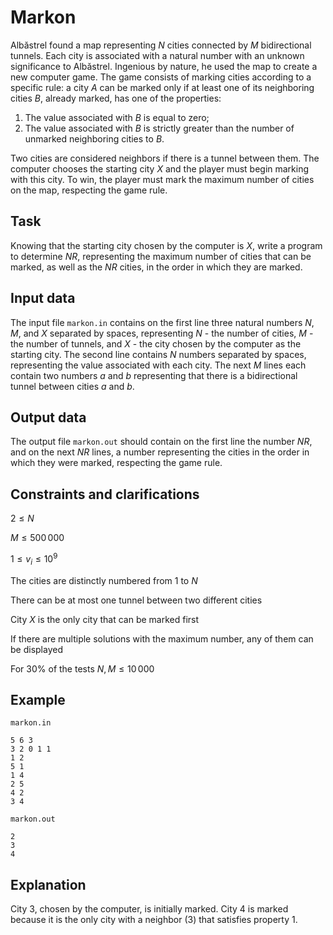 # Markon

Albăstrel found a map representing $N$ cities connected by $M$ bidirectional tunnels. Each city is associated with a natural number with an unknown significance to Albăstrel. Ingenious by nature, he used the map to create a new computer game. The game consists of marking cities according to a specific rule: a city $A$ can be marked only if at least one of its neighboring cities $B$, already marked, has one of the properties:
1. The value associated with $B$ is equal to zero;
2. The value associated with $B$ is strictly greater than the number of unmarked neighboring cities to $B$.

Two cities are considered neighbors if there is a tunnel between them. The computer chooses the starting city $X$ and the player must begin marking with this city. To win, the player must mark the maximum number of cities on the map, respecting the game rule.

## Task

Knowing that the starting city chosen by the computer is $X$, write a program to determine $NR$, representing the maximum number of cities that can be marked, as well as the $NR$ cities, in the order in which they are marked.

## Input data

The input file `markon.in` contains on the first line three natural numbers $N$, $M$, and $X$ separated by spaces, representing $N$ - the number of cities, $M$ - the number of tunnels, and $X$ - the city chosen by the computer as the starting city. The second line contains $N$ numbers separated by spaces, representing the value associated with each city. The next $M$ lines each contain two numbers $a$ and $b$ representing that there is a bidirectional tunnel between cities $a$ and $b$.

## Output data

The output file `markon.out` should contain on the first line the number $NR$, and on the next $NR$ lines, a number representing the cities in the order in which they were marked, respecting the game rule.

## Constraints and clarifications

$2 \leq N$

$M \leq 500\,000$

$1 \leq v_i \leq 10^9$

The cities are distinctly numbered from $1$ to $N$

There can be at most one tunnel between two different cities

City $X$ is the only city that can be marked first

If there are multiple solutions with the maximum number, any of them can be displayed

For $30\%$ of the tests $N, M \leq 10\,000$

## Example

`markon.in`
```
5 6 3
3 2 0 1 1
1 2
5 1
1 4
2 5
4 2
3 4
```

`markon.out`
```
2
3
4
```

## Explanation

City $3$, chosen by the computer, is initially marked. City $4$ is marked because it is the only city with a neighbor $(3)$ that satisfies property $1$.